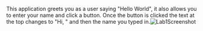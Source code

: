 This application greets you as a user saying "Hello World", it also allows you to enter your name and click a button. Once the button is clicked the text at the top changes to "Hi, " and then the name you typed in.![Lab1Screenshot](https://github.com/user-attachments/assets/59ee73c0-ebe3-4630-8605-c0f3b36c33cf)
